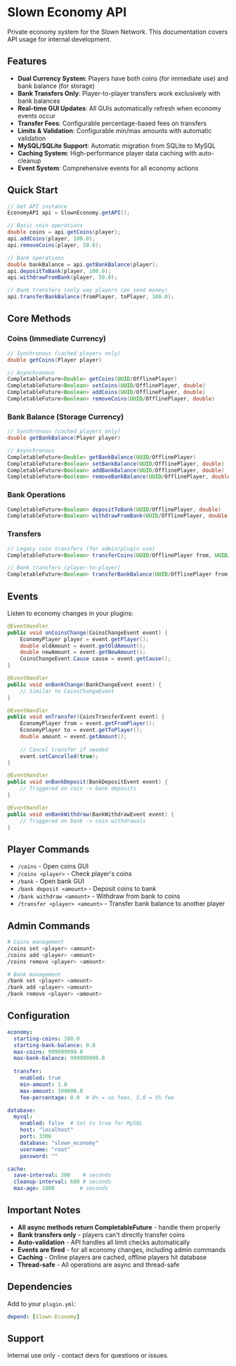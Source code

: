 # Slown Economy API

Private economy system for the Slown Network. This documentation covers API usage for internal development.

## Features

- **Dual Currency System**: Players have both coins (for immediate use) and bank balance (for storage)
- **Bank Transfers Only**: Player-to-player transfers work exclusively with bank balances
- **Real-time GUI Updates**: All GUIs automatically refresh when economy events occur
- **Transfer Fees**: Configurable percentage-based fees on transfers
- **Limits & Validation**: Configurable min/max amounts with automatic validation
- **MySQL/SQLite Support**: Automatic migration from SQLite to MySQL
- **Caching System**: High-performance player data caching with auto-cleanup
- **Event System**: Comprehensive events for all economy actions

## Quick Start

```java
// Get API instance
EconomyAPI api = SlownEconomy.getAPI();

// Basic coin operations
double coins = api.getCoins(player);
api.addCoins(player, 100.0);
api.removeCoins(player, 50.0);

// Bank operations
double bankBalance = api.getBankBalance(player);
api.depositToBank(player, 100.0);
api.withdrawFromBank(player, 50.0);

// Bank transfers (only way players can send money)
api.transferBankBalance(fromPlayer, toPlayer, 100.0);
```

## Core Methods

### Coins (Immediate Currency)
```java
// Synchronous (cached players only)
double getCoins(Player player)

// Asynchronous
CompletableFuture<Double> getCoins(UUID/OfflinePlayer)
CompletableFuture<Boolean> setCoins(UUID/OfflinePlayer, double)
CompletableFuture<Boolean> addCoins(UUID/OfflinePlayer, double)
CompletableFuture<Boolean> removeCoins(UUID/OfflinePlayer, double)
```

### Bank Balance (Storage Currency)
```java
// Synchronous (cached players only)
double getBankBalance(Player player)

// Asynchronous
CompletableFuture<Double> getBankBalance(UUID/OfflinePlayer)
CompletableFuture<Boolean> setBankBalance(UUID/OfflinePlayer, double)
CompletableFuture<Boolean> addBankBalance(UUID/OfflinePlayer, double)
CompletableFuture<Boolean> removeBankBalance(UUID/OfflinePlayer, double)
```

### Bank Operations
```java
CompletableFuture<Boolean> depositToBank(UUID/OfflinePlayer, double)
CompletableFuture<Boolean> withdrawFromBank(UUID/OfflinePlayer, double)
```

### Transfers
```java
// Legacy coin transfers (for admin/plugin use)
CompletableFuture<Boolean> transferCoins(UUID/OfflinePlayer from, UUID/OfflinePlayer to, double)

// Bank transfers (player-to-player)
CompletableFuture<Boolean> transferBankBalance(UUID/OfflinePlayer from, UUID/OfflinePlayer to, double)
```

## Events

Listen to economy changes in your plugins:

```java
@EventHandler
public void onCoinsChange(CoinsChangeEvent event) {
    EconomyPlayer player = event.getPlayer();
    double oldAmount = event.getOldAmount();
    double newAmount = event.getNewAmount();
    CoinsChangeEvent.Cause cause = event.getCause();
}

@EventHandler
public void onBankChange(BankChangeEvent event) {
    // Similar to CoinsChangeEvent
}

@EventHandler
public void onTransfer(CoinsTransferEvent event) {
    EconomyPlayer from = event.getFromPlayer();
    EconomyPlayer to = event.getToPlayer();
    double amount = event.getAmount();
    
    // Cancel transfer if needed
    event.setCancelled(true);
}

@EventHandler
public void onBankDeposit(BankDepositEvent event) {
    // Triggered on coin -> bank deposits
}

@EventHandler
public void onBankWithdraw(BankWithdrawEvent event) {
    // Triggered on bank -> coin withdrawals
}
```

## Player Commands

- `/coins` - Open coins GUI
- `/coins <player>` - Check player's coins
- `/bank` - Open bank GUI
- `/bank deposit <amount>` - Deposit coins to bank
- `/bank withdraw <amount>` - Withdraw from bank to coins
- `/transfer <player> <amount>` - Transfer bank balance to another player

## Admin Commands

```bash
# Coins management
/coins set <player> <amount>
/coins add <player> <amount>
/coins remove <player> <amount>

# Bank management
/bank set <player> <amount>
/bank add <player> <amount>
/bank remove <player> <amount>
```

## Configuration

```yaml
economy:
  starting-coins: 100.0
  starting-bank-balance: 0.0
  max-coins: 999999999.0
  max-bank-balance: 999999999.0
  
  transfer:
    enabled: true
    min-amount: 1.0
    max-amount: 100000.0
    fee-percentage: 0.0  # 0% = no fees, 5.0 = 5% fee

database:
  mysql:
    enabled: false  # Set to true for MySQL
    host: "localhost"
    port: 3306
    database: "slown_economy"
    username: "root"
    password: ""

cache:
  save-interval: 300    # seconds
  cleanup-interval: 600 # seconds
  max-age: 1800        # seconds
```

## Important Notes

- **All async methods return CompletableFuture** - handle them properly
- **Bank transfers only** - players can't directly transfer coins
- **Auto-validation** - API handles all limit checks automatically
- **Events are fired** - for all economy changes, including admin commands
- **Caching** - Online players are cached, offline players hit database
- **Thread-safe** - All operations are async and thread-safe

## Dependencies

Add to your `plugin.yml`:
```yaml
depend: [Slown-Economy]
```

## Support

Internal use only - contact devs for questions or issues.